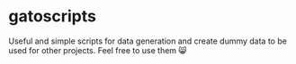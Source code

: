 # gatoscripts
Useful and simple scripts for data generation and create dummy data to be used for other projects. Feel free to use them 😸
